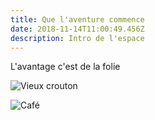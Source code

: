 ```yaml
---
title: Que l'aventure commence
date: 2018-11-14T11:00:49.456Z
description: Intro de l'espace
---
```

L'avantage c'est de la folie


![Vieux crouton](/img/about-direct-sourcing.jpg)

![Café](/img/about-jumbotron.jpg)
